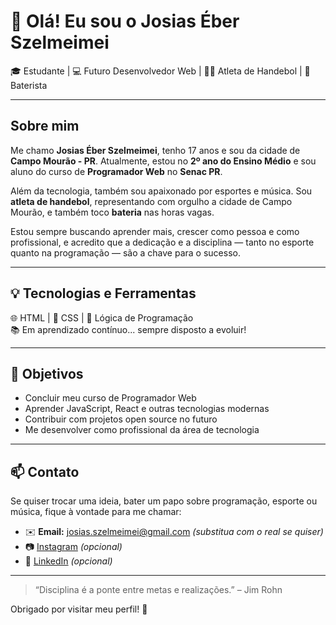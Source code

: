 # 👋 Olá! Eu sou o Josias Éber Szelmeimei

🎓 Estudante | 💻 Futuro Desenvolvedor Web | 🤾‍♂️ Atleta de Handebol | 🥁 Baterista

---

## Sobre mim

Me chamo **Josias Éber Szelmeimei**, tenho 17 anos e sou da cidade de **Campo Mourão - PR**. Atualmente, estou no **2º ano do Ensino Médio** e sou aluno do curso de **Programador Web** no **Senac PR**.

Além da tecnologia, também sou apaixonado por esportes e música. Sou **atleta de handebol**, representando com orgulho a cidade de Campo Mourão, e também toco **bateria** nas horas vagas.

Estou sempre buscando aprender mais, crescer como pessoa e como profissional, e acredito que a dedicação e a disciplina — tanto no esporte quanto na programação — são a chave para o sucesso.

---

## 💡 Tecnologias e Ferramentas

🌐 HTML | 🎨 CSS | 🧠 Lógica de Programação  
📚 Em aprendizado contínuo... sempre disposto a evoluir!

---

## 🚀 Objetivos

- Concluir meu curso de Programador Web
- Aprender JavaScript, React e outras tecnologias modernas
- Contribuir com projetos open source no futuro
- Me desenvolver como profissional da área de tecnologia

---

## 📫 Contato

Se quiser trocar uma ideia, bater um papo sobre programação, esporte ou música, fique à vontade para me chamar:

- ✉️ **Email:** josias.szelmeimei@gmail.com *(substitua com o real se quiser)*
- 📷 [Instagram](https://www.instagram.com/seu_instagram) *(opcional)*
- 💼 [LinkedIn](https://www.linkedin.com/in/seu_linkedin) *(opcional)*

---

> “Disciplina é a ponte entre metas e realizações.” – Jim Rohn

Obrigado por visitar meu perfil! 🚀
